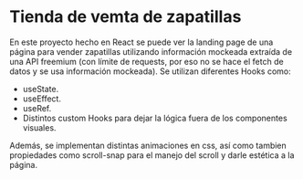 # Tienda de vemta de zapatillas

En este proyecto hecho en React se puede ver la landing page de una página para vender zapatillas utilizando información mockeada extraída de una API freemium (con límite de requests, por eso no se hace el fetch de datos y se usa información mockeada). 
Se utilizan diferentes Hooks como:
 - useState.
 - useEffect.
 - useRef.
 - Distintos custom Hooks para dejar la lógica fuera de los componentes visuales.

Además, se implementan distintas animaciones en css, así como tambien propiedades como scroll-snap para el manejo del scroll y darle estética a la página.
